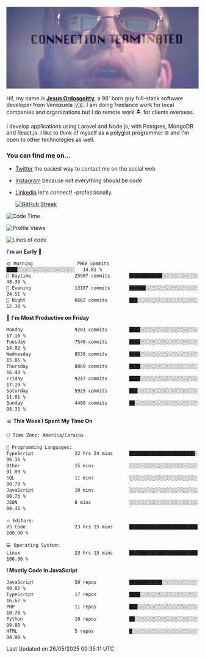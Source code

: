 ![hackers movie reference](./disconnected.jpg)

Hi!, my name is [**Jesus Ordosgoitty**](https://jodaz.dev), a 98' born guy full-stack software developer from Venezuela 🇻🇪. I am doing freelance work for local companies and organizations but I do remote work 🏝️ for clients overseas. 

I develop applications using Laravel and Node.js, with Postgres, MongoDB and React.js. I like to think of myself as a polyglot programmer 🌐 and I'm open to other technologies as well.

### You can find me on...

- [Twitter](https://twitter.com/jodaz_) the easiest way to contact me on the social web
- [Instagram](https://instagram.com/jodaz_) because not everything should be code
- [Linkedin](https://linkedin.com/in/jodaz) let's connect! -professionally.


    [![GitHub Streak](https://streak-stats.demolab.com?user=jodaz&theme=tokyonight)](https://git.io/streak-stats)

<!--START_SECTION:waka-->
![Code Time](http://img.shields.io/badge/Code%20Time-6%2C474%20hrs%2023%20mins-blue)

![Profile Views](http://img.shields.io/badge/Profile%20Views-0-blue)

![Lines of code](https://img.shields.io/badge/From%20Hello%20World%20I%27ve%20Written-84.2%20million%20lines%20of%20code-blue)

**I'm an Early 🐤** 

```text
🌞 Morning                7968 commits        ████░░░░░░░░░░░░░░░░░░░░░   14.81 % 
🌆 Daytime                25987 commits       ████████████░░░░░░░░░░░░░   48.30 % 
🌃 Evening                13187 commits       ██████░░░░░░░░░░░░░░░░░░░   24.51 % 
🌙 Night                  6662 commits        ███░░░░░░░░░░░░░░░░░░░░░░   12.38 % 
```
📅 **I'm Most Productive on Friday** 

```text
Monday                   9201 commits        ████░░░░░░░░░░░░░░░░░░░░░   17.10 % 
Tuesday                  7546 commits        ████░░░░░░░░░░░░░░░░░░░░░   14.02 % 
Wednesday                8536 commits        ████░░░░░░░░░░░░░░░░░░░░░   15.86 % 
Thursday                 8869 commits        ████░░░░░░░░░░░░░░░░░░░░░   16.48 % 
Friday                   9247 commits        ████░░░░░░░░░░░░░░░░░░░░░   17.19 % 
Saturday                 5925 commits        ███░░░░░░░░░░░░░░░░░░░░░░   11.01 % 
Sunday                   4480 commits        ██░░░░░░░░░░░░░░░░░░░░░░░   08.33 % 
```


📊 **This Week I Spent My Time On** 

```text
🕑︎ Time Zone: America/Caracas

💬 Programming Languages: 
TypeScript               22 hrs 24 mins      ████████████████████████░   96.36 % 
Other                    15 mins             ░░░░░░░░░░░░░░░░░░░░░░░░░   01.09 % 
SQL                      11 mins             ░░░░░░░░░░░░░░░░░░░░░░░░░   00.79 % 
JavaScript               10 mins             ░░░░░░░░░░░░░░░░░░░░░░░░░   00.73 % 
JSON                     6 mins              ░░░░░░░░░░░░░░░░░░░░░░░░░   00.45 % 

🔥 Editors: 
VS Code                  23 hrs 15 mins      █████████████████████████   100.00 % 

💻 Operating System: 
Linux                    23 hrs 15 mins      █████████████████████████   100.00 % 
```

**I Mostly Code in JavaScript** 

```text
JavaScript               50 repos            ████████████░░░░░░░░░░░░░   49.02 % 
TypeScript               17 repos            ████░░░░░░░░░░░░░░░░░░░░░   16.67 % 
PHP                      11 repos            ███░░░░░░░░░░░░░░░░░░░░░░   10.78 % 
Python                   10 repos            ██░░░░░░░░░░░░░░░░░░░░░░░   09.80 % 
HTML                     5 repos             █░░░░░░░░░░░░░░░░░░░░░░░░   04.90 % 
```




 Last Updated on 26/05/2025 00:35:11 UTC
<!--END_SECTION:waka-->
